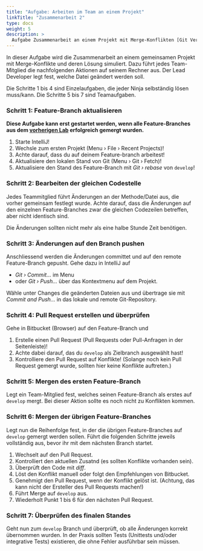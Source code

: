 ```yaml
---
title: "Aufgabe: Arbeiten im Team an einem Projekt"
linkTitle: "Zusammenarbeit 2"
type: docs
weight: 5
description: >
  Aufgabe Zusammenarbeit an einem Projekt mit Merge-Konflikten [Git Vertiefung](../../../../docs/git/vertiefung/collaboration)
---
```


In dieser Aufgabe wird die Zusammenarbeit an einem gemeinsamen Projekt mit Merge-Konflikte und deren
Lösung simuliert. Dazu führt jedes Team-Mitglied die nachfolgenden Aktionen auf seinem Rechner aus.
Der Lead Developer legt fest, welche Datei geändert werden soll.

Die Schritte 1 bis 4 sind Einzelaufgaben, die jeder Ninja selbständig lösen muss/kann. Die Schritte
5 bis 7 sind Teamaufgaben.

### Schritt 1: Feature-Branch aktualisieren

**Diese Aufgabe kann erst gestartet werden, wenn alle Feature-Branches aus dem [vorherigen Lab](../../../labs/git/vertiefung/03_collaboration)
erfolgreich gemergt wurden.**

1. Starte IntelliJ!
2. Wechsle zum ersten Projekt (Menu › File › Recent Projects)!
3. Achte darauf, dass du auf deinem Feature-branch arbeitest!
4. Aktualisiere den lokalen Stand von Git (Menu › Git › Fetch)!
5. Aktualisiere den Stand des Feature-Branch mit _Git › rebase_ von `develop`!

### Schritt 2: Bearbeiten der gleichen Codestelle

Jedes Teammitglied führt Änderungen an der Methode/Datei aus, die vorher gemeinsam festlegt wurde.
Achte darauf, dass die Änderungen auf den einzelnen Feature-Branches zwar die gleichen Codezeilen
betreffen, aber nicht identisch sind.

Die Änderungen sollten nicht mehr als eine halbe Stunde Zeit benötigen.

### Schritt 3: Änderungen auf den Branch pushen

Anschliessend werden die Änderungen committet und auf den remote Feature-Branch gepusht.
Gehe dazu in IntelliJ auf

- _Git › Commit..._ im Menu
- oder _Git › Push..._ über das Kontextmenu auf dem Projekt.

Wähle unter Changes die geänderten Dateien aus und übertrage sie mit _Commit and Push..._ in das
lokale und remote Git-Repository.

### Schritt 4: Pull Request erstellen und überprüfen

Gehe in Bitbucket (Browser) auf den Feature-Branch und

1. Erstelle einen Pull Request (Pull Requests oder Pull-Anfragen in der Seitenleiste)!
2. Achte dabei darauf, das du `develop` als Zielbranch ausgewählt hast!
3. Kontrolliere den Pull Request auf Konflikte!
   (Solange noch kein Pull Request gemergt wurde, sollten hier keine Konflikte auftreten.)

### Schritt 5: Mergen des ersten Feature-Branch

Legt ein Team-Mitglied fest, welches seinen Feature-Branch als erstes auf `develop` mergt. Bei dieser
Aktion sollte es noch nicht zu Konflikten kommen.

### Schritt 6: Mergen der übrigen Feature-Branches

Legt nun die Reihenfolge fest, in der die übrigen Feature-Branches auf `develop` gemergt werden sollen.
Führt die folgenden Schritte jeweils vollständig aus, bevor ihr mit dem nächsten Branch startet.

1. Wechselt auf den Pull Request.
2. Kontrolliert den aktuellen Zusatnd (es sollten Konflikte vorhanden sein).
3. Überprüft den Code mit _diff_.
4. Löst den Konflikt manuell oder folgt den Empfehlungen von Bitbucket.
5. Genehmigt den Pull Request, wenn der Konflikt gelöst ist. (Achtung, das kann nicht der Ersteller des Pull Requests machen!)
6. Führt Merge auf `develop` aus.
7. Wiederholt Punkt 1 bis 6 für den nächsten Pull Request.

### Schritt 7: Überprüfen des finalen Standes

Geht nun zum `develop` Branch und überprüft, ob alle Änderungen korrekt übernommen wurden. In der Praxis
sollten Tests (Unittests und/oder integrative Tests) existieren, die ohne Fehler ausführbar sein müssen.
